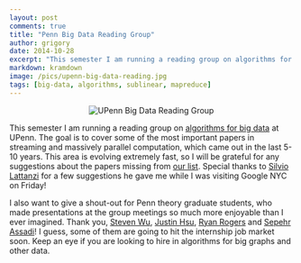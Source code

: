 ```yaml
---
layout: post
comments: true
title: "Penn Big Data Reading Group"
author: grigory 
date: 2014-10-28
excerpt: "This semester I am running a reading group on algorithms for big data at UPenn."
markdown: kramdown
image: /pics/upenn-big-data-reading.jpg
tags: [big-data, algorithms, sublinear, mapreduce]
---
```

<div align="center"><img alt="UPenn Big Data Reading Group" src="{{site.url}}/pics/upenn-big-data-reading.jpg"></div>

This semester I am running a reading group on <a href="http://grigory.us/big-data-reading.html">algorithms for big data</a> at UPenn.
The goal is to cover some of the most important papers in streaming and massively parallel computation, which came out in the last 5-10 years.
This area is evolving extremely fast, so I will be grateful for any suggestions about the papers missing from <a href="http://grigory.us/big-data-reading.html#topics">our list</a>.
Special thanks to <a href="https://sites.google.com/site/silviolattanzi/">Silvio Lattanzi</a> for a few suggestions he gave me while I was visiting Google NYC on Friday!


I also want to give a shout-out for Penn theory graduate students, who made presentations at the group meetings so much more enjoyable than I ever imagined. Thank you, <a href="http://www.cis.upenn.edu/~wuzhiwei/ ">Steven Wu</a>, <a href="http://www.cis.upenn.edu/~justhsu/ ">Justin Hsu</a>, <a href="http://hans.math.upenn.edu/~ryrogers/ ">Ryan Rogers</a> and <a href="http://www.seas.upenn.edu/~sassadi/ ">Sepehr Assadi</a>! I guess, some of them are going to hit the internship job market soon. Keep an eye if you are looking to hire in algorithms for big graphs and other data.

